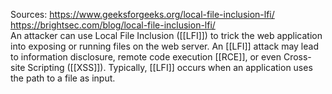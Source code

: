 Sources:
https://www.geeksforgeeks.org/local-file-inclusion-lfi/
https://brightsec.com/blog/local-file-inclusion-lfi/
\
An attacker can use Local File Inclusion ([[LFI]]) to trick the web application into exposing or running files on the web server. An [[LFI]] attack may lead to information disclosure, remote code execution [[RCE]], or even Cross-site Scripting ([[XSS]]). Typically, [[LFI]] occurs when an application uses the path to a file as input.
